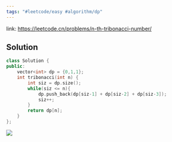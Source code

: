 ```yaml
---
tags: "#leetcode/easy #algorithm/dp"
---
```

link: https://leetcode.cn/problems/n-th-tribonacci-number/

## Solution
```C++
class Solution {
public:
    vector<int> dp = {0,1,1};
    int tribonacci(int n) {
        int siz = dp.size();
        while(siz <= n){
            dp.push_back(dp[siz-1] + dp[siz-2] + dp[siz-3]);
            siz++;
        }
        return dp[n];
    }
};
```
![](https://pic-1257412153.cos.ap-nanjing.myqcloud.com/images/images/2022/11/05/20221105145430-23d550.png)
